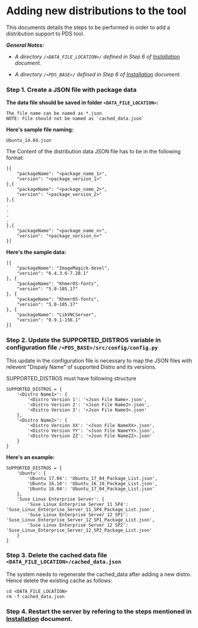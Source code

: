 # Adding new distributions to the tool

This documents details the steps to be performed in order to add a distribution support to PDS tool. 

_**General Notes:**_ 	

 * _A directory `/<DATA_FILE_LOCATION>/` defined in Step 6 of [Installation](Installation.md) document._

 * _A directory `/<PDS_BASE>/` defined in Step 6 of [Installation](Installation.md) document._

### Step 1. Create a JSON file with package data

**The data file should be saved in folder `<DATA_FILE_LOCATION>`:**

    The file name can be named as *.json
    NOTE: File should not be named as `cached_data.json`

**Here's sample file naming:**

    Ubuntu_14.04.json

The Content of the distribution data JSON file has to be in the following format:

```
[{
    "packageName": "<package_name_1>",
    "version": "<package_version_1>"
},{
    "packageName": "<package_name_2>",
    "version": "<package_version_2>"
},{
.
.
.
.
},{
    "packageName": "<package_name_n>",
    "version": "<package_version_n>"
}]
```

**Here's the sample data:**

```
[{
    "packageName": "ImageMagick-devel",
    "version": "6.4.3.6-7.20.1"
}, {
    "packageName": "KhmerOS-fonts",
    "version": "5.0-105.17"
}, {
    "packageName": "KhmerOS-fonts",
    "version": "5.0-105.17"
}, {
    "packageName": "LibVNCServer",
    "version": "0.9.1-156.1"
}]
```

### Step 2. Update the SUPPORTED_DISTROS variable in configuration file `/<PDS_BASE>/src/config/config.py`
This update in the configuration file is necessary to map the JSON files with relevent "Dispaly Name" of supported Distro and its versions.

SUPPORTED_DISTROS must have following structure
```
SUPPORTED_DISTROS = {
    '<Distro Name1>': {
        '<Distro Version 1': '<Json File Name>.json',
        '<Distro Version 2': '<Json File Name2>.json',
        '<Distro Version 3': '<Json File Name3>.json'
    },
    '<Distro Name2>': {
        '<Distro Version XX': '<Json File NameXX>.json',
        '<Distro Version YY': '<Json File NameYY>.json',
        '<Distro Version ZZ': '<Json File NameZZ>.json'
    }
}
```

**Here's an example:**
```
SUPPORTED_DISTROS = {
    'Ubuntu': {
        'Ubuntu 17.04': 'Ubuntu_17_04_Package_List.json',
        'Ubuntu 16.10': 'Ubuntu_16_10_Package_List.json',
        'Ubuntu 16.04': 'Ubuntu_17_04_Package_List.json'
    }, 
    'Suse Linux Enterprise Server': {
        'Suse Linux Enterprise Server 11 SP4': 'Suse_Linux_Enterprise_Server_11_SP4_Package_List.json',
        'Suse Linux Enterprise Server 12 SP1': 'Suse_Linux_Enterprise_Server_12_SP1_Package_List.json',
        'Suse Linux Enterprise Server 12 SP2': 'Suse_Linux_Enterprise_Server_12_SP2_Package_List.json'
    }
}
```

### Step 3. Delete the cached data file `<DATA_FILE_LOCATION>/cached_data.json`
The system needs to regenerate the cached_data after adding a new distro.  Hence delete the existing cache as follows:

```
cd <DATA_FILE_LOCATION>
rm -f cached_data.json
```

### Step 4. Restart the server by refering to the steps mentioned in [Installation](Installation.md) document.